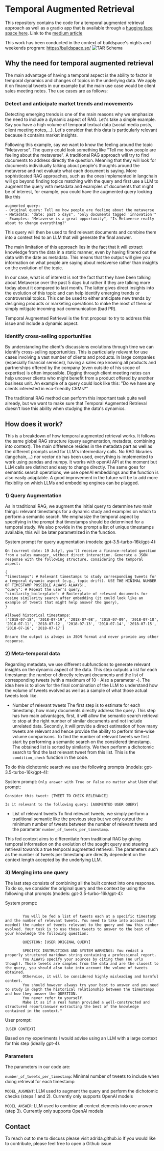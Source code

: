 # Temporal Augmented Retrieval

This repository contains the code for a temporal augmented retrieval approach as well as a gradio app that is available through a [hugging face space here](https://huggingface.co/spaces/Adr740/Temporal-RAG-Benchmark). Link to the [medium article](https://adam-rida.medium.com/temporal-augmented-retrieval-tar-dynamic-rag-ad737506dfcc) 

This work has been conducted in the context of buildspace's nights and weekends program: https://buildspace.so/
![TAR Schema](https://github.com/adrida/temporal_RAG/blob/master/assets/Schema%20Temporal%20Augmented%20Retrieval.png?raw=true) 
## Why the need for temporal augmented retrieval

The main advantage of having a temporal aspect is the ability to factor in temporal dynamics and changes of topics in the underlying data. We apply it on financial tweets in our example but the main use case would be client sales meeting notes.
The use cases are as follows:
### Detect and anticipate market trends and movements
Detecting emerging trends is one of the main reasons why we emphasize the need to include a dynamic aspect of RAG. Let's take a simple example. Say you have a high volume of temporal textual data (social media posts, client meeting notes,...). Let's consider that this data is particularly relevant because it contains market insights. 

Following this example, say we want to know the feeling around the topic "Metaverse". The query could look something like "Tell me how people are feeling about the metaverse". A traditional RAG approach will try to find documents to address directly the question. Meaning that they will look for documents individually talking about people's thoughts around the metaverse and not evaluate what each document is saying. More sophisticated RAG approaches, such as the ones implemented in langchain will go beyond finding topics matching with the query and first use a LLM to augment the query with metadata and examples of documents that might be of interest, for example, you could have the augmented query looking like this

```
augmented query:
- Original query: Tell me how people are feeling about the metaverse
- Metadata: "date: past 5 days", "only documents tagged 'innovation'"
- Examples: "Metaverse is a great opportunity", "Is Metaverse really about to change everything?"
```

This query will then be used to find relevant documents and combine them into a context fed to an LLM that will generate the final answer.

The main limitation of this approach lies in the fact that it will extract knowledge from the data in a static manner, even by having filtered out the data with the date as metadata. This means that the output will give you information on what people are saying about metaverse rather than insights on the evolution of the topic.

In our case, what is of interest is not the fact that they have been talking about Metaverse over the past 5 days but rather if they are talking more today about it compared to last month. The latter gives direct insights into the evolution of this topic and can help identify emerging trends or controversial topics. This can be used to either anticipate new trends by designing products or marketing operations to make the most of them or simply mitigate incoming bad communication (bad PR).

Temporal Augmented Retrieval is the first proposal to try to address this issue and include a dynamic aspect.

### Identify cross-selling opportunities
By understanding the client's discussions evolutions through time we can identify cross-selling opportunities. This is particularly relevant for use cases involving a vast number of clients and products. In large companies (especially financial services), having a sales rep knowing all products and partnerships offered by the company (even outside of his scope of expertise) is often impossible. Digging through client meeting notes can help uncover clients who might benefit from a product offered by another business unit. 
An example of a query could look like this: "Do we have any clients interested in eco-friendly CRMs?"

The traditional RAG method can perform this important task quite well already, but we want to make sure that Temporal Augmented Retrieval doesn't lose this ability when studying the data's dynamics.


## How does it work?
This is a breakdown of how temporal augmented retrieval works. It follows the same global RAG structure (query augmentation, metadata, combining into context). The main difference resides in the metadata part as well as the different prompts used for LLM's intermediary calls. No RAG libraries (langchain,...) nor vector db has been used, everything is implemented to work using pandas and numpy. It works with openAI API at the moment but LLM calls are distinct and easy to change directly. The same goes for semantic search operations, we use openAI embeddings and the function is also easily adaptable. A good improvement in the future will be to add more flexibility on which LLMs and embedding engines can be plugged. 

### 1) Query Augmentation

As in traditional RAG, we augment the initial query to determine two main things: relevant timestamps for a dynamic study and examples on which to perform a semantic search. We emphasize the temporal aspect by specifying in the prompt that timestamps should be determined for a temporal study. We also provide in the prompt a list of unique timestamps available, this will be later parametrized in the function.

System prompt for query augmentation (models: gpt-3.5-turbo-16k/gpt-4):
```
On [current date: 19 July], you'll receive a finance-related question from a sales manager, without direct interaction. Generate a JSON response with the following structure, considering the temporal aspect:

{
"timestamps": # Relevant timestamps to study corresponding tweets for a temporal dynamic aspect (e.g., topic drift). USE THE MINIMAL NUMBER OF TIMESTAMP POSSIBLE ALWAYS ALWAYS!,
"query": # Repeat the user's query,
"similarity_boilerplate": # Boilerplate of relevant documents for cosine similarity search after embedding (it could look like an example of tweets that might help answer the query),
}

Allowed historical timestamps:
['2018-07-18', '2018-07-19', '2018-07-08', '2018-07-09', '2018-07-10', '2018-07-11', '2018-07-12', '2018-07-13', '2018-07-14', '2018-07-15', '2018-07-16', '2018-07-17']

Ensure the output is always in JSON format and never provide any other response.
```


### 2) Meta-temporal data
Regarding metadata, we use different subfunctions to generate relevant insights on the dynamic aspect of the data. This step outputs a list for each timestamp: the number of directly relevant documents and the list of corresponding tweets (with a maximum of 10 - Also a parameter -).
The idea here is to allow for the final combination of the LLM to understand how the volume of tweets evolved as well as a sample of what those actual tweets look like.

- Number of relevant tweets
The first step is to estimate for each timestamp, how many documents directly address the query. This step has two main advantages, first, it will allow the semantic search retrieval to stop at the right number of similar documents and not include unrelated data. Secondly, it will provide a direct estimation of how many tweets are relevant and hence provide the ability to perform time-wise volume comparisons.
To find the number of relevant tweets we first start by performing a semantic search on the considered timestamp. The obtained list is sorted by similarity. We then perform a dichotomic search to find the last relevant tweet from this list. This is the `condition_check` function in the code.

To do this dichotomic search we use the following prompts (models: gpt-3.5-turbo-16k/gpt-4):

System prompt: `Only answer with True or False no matter what`
User chat prompt: 
```
Consider this tweet: [TWEET TO CHECK RELEVANCE]

Is it relevant to the following query: [AUGMENTED USER QUERY]
```

- List of relevant tweets
To find relevant tweets, we simply perform a traditional semantic like the previous step but we only output the minimum number of tweets between the number of relevant tweets and the parameter `number_of_tweets_per_timestamp`. 

This fed context aims to differentiate from traditional RAG by giving temporal information on the evolution of the sought query and steering retrieval towards a true temporal augmented retrieval. The parameters such as the number of tweets per timestamp are directly dependent on the context length accepted by the underlying LLM.

### 3) Merging into one query

The last step consists of combining all the built context into one response. To do so, we consider the original query and the context by using the following chat prompts (models: gpt-3.5-turbo-16k/gpt-4):

System prompt: 
```

        You will be fed a list of tweets each at a specific timestamp and the number of relevant tweets. You need to take into account (if needed) the number of tweets relevant to the query and how this number evolved. Your task is to use those tweets to answer to the best of your knowledge the following question:

        QUESTION: [USER ORIGINAL QUERY]

        SPECIFIC INSTRUCTIONS AND SYSTEM WARNINGS: You redact a properly structured markdown string containing a professional report.
        You ALWAYS specify your sources by citing them (no urls though). Those tweets are samples from the data and are the closest to the query, you should also take into account the volume of tweets obtained.
        Otherwise, it will be considered highly misleading and harmful content.
        You should however always try your best to answer and you need to study in depth the historical relationship between the timestamps and how they answer the QUESTION.
        You never refer to yourself.
        Make it as if a real human provided a well-constructed and structured report/answer extracting the best of the knowledge contained in the context."
```

User prompt:
```
[USER CONTEXT]
```

Based on my experiments I would advise using an LLM with a large context for this step (ideally gpt-4).

### Parameters

The parameters in our code are:

`number_of_tweets_per_timestamp`: Minimal number of tweets to include when doing retrieval for each timestamp

`MODEL_AUGMENT`: LLM used to augment the query and perform the dichotomic checks (steps 1 and 2). Currently only supports OpenAI models

`MODEL_ANSWER`: LLM used to combine all context elements into one answer (step 3). Currently only supports OpenAI models

## Contact

To reach out to me to discuss please visit adrida.github.io
If you would like to contribute, please feel free to open a Github issue
